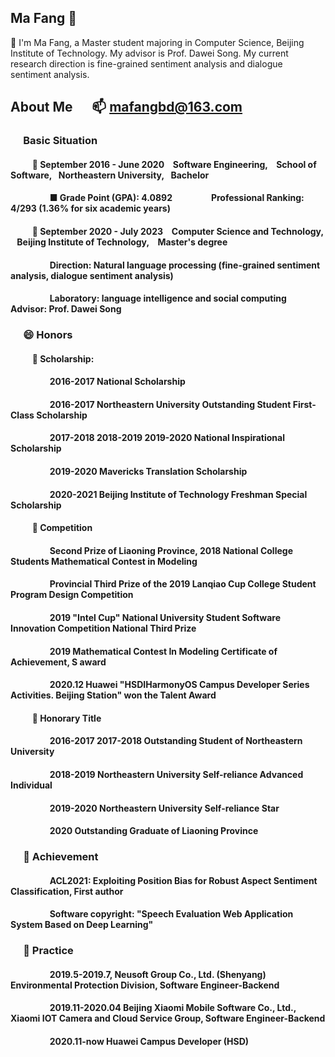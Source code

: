 ## Ma Fang 🤔

🔭 I'm Ma Fang, a Master student majoring in Computer Science, Beijing Institute of Technology. My advisor is Prof. Dawei Song.  My current research direction is
fine-grained sentiment analysis and dialogue sentiment analysis.
## About Me &emsp;  📫 mafangbd@163.com
  ### &emsp; Basic Situation
   #### &emsp; &emsp;  🌱 September 2016 - June 2020 &ensp;  Software Engineering, &ensp;  School of Software,&ensp;  Northeastern University,&ensp;  Bachelor 
   #### &emsp; &emsp;&emsp;&emsp;   ■ Grade Point (GPA): 4.0892     &emsp; &emsp; &emsp; &nbsp;     Professional Ranking: 4/293 (1.36% for six academic years)
   
   #### &emsp; &emsp; 🌱 September 2020 - July 2023 &ensp;  Computer Science and Technology, &ensp;  Beijing Institute of Technology, &ensp; Master's degree
   #### &emsp; &emsp;&emsp;&emsp; Direction: Natural language processing (fine-grained sentiment analysis, dialogue sentiment analysis)
   #### &emsp; &emsp;&emsp;&emsp; Laboratory: language intelligence and social computing   &ensp;  Advisor: Prof. Dawei Song
  
  ### &emsp; 😄 Honors 
  #### &emsp; &emsp; 🌱  Scholarship:
  #### &emsp; &emsp;&emsp;&emsp; 2016-2017 National Scholarship 
  #### &emsp; &emsp;&emsp;&emsp; 2016-2017 Northeastern University Outstanding Student First-Class Scholarship
  #### &emsp; &emsp;&emsp;&emsp; 2017-2018 2018-2019 2019-2020 National Inspirational Scholarship
  #### &emsp; &emsp;&emsp;&emsp; 2019-2020 Mavericks Translation Scholarship
  #### &emsp; &emsp;&emsp;&emsp; 2020-2021 Beijing Institute of Technology Freshman Special Scholarship
  #### &emsp; &emsp; 🌱  Competition
  #### &emsp; &emsp;&emsp;&emsp; Second Prize of Liaoning Province, 2018 National College Students Mathematical Contest in Modeling
  #### &emsp; &emsp;&emsp;&emsp; Provincial Third Prize of the 2019 Lanqiao Cup College Student Program Design Competition
  #### &emsp; &emsp;&emsp;&emsp; 2019 "Intel Cup" National University Student Software Innovation Competition National Third Prize
  #### &emsp; &emsp;&emsp;&emsp; 2019 Mathematical Contest In Modeling Certificate of Achievement, S award
  #### &emsp; &emsp;&emsp;&emsp; 2020.12 Huawei "HSDIHarmonyOS Campus Developer Series Activities. Beijing Station" won the Talent Award
  #### &emsp; &emsp; 🌱  Honorary Title
  #### &emsp; &emsp;&emsp;&emsp;   2016-2017  2017-2018  Outstanding Student of Northeastern University 
  #### &emsp; &emsp;&emsp;&emsp;   2018-2019 Northeastern University Self-reliance Advanced Individual
  #### &emsp; &emsp;&emsp;&emsp;   2019-2020 Northeastern University Self-reliance Star
  #### &emsp; &emsp;&emsp;&emsp;   2020 Outstanding Graduate of Liaoning Province

### &emsp; 🤔 Achievement
#### &emsp; &emsp;&emsp;&emsp; ACL2021: Exploiting Position Bias for Robust Aspect Sentiment Classification, First author
#### &emsp; &emsp;&emsp;&emsp; Software copyright: "Speech Evaluation Web Application System Based on Deep Learning"

### &emsp; 🤔 Practice
#### &emsp; &emsp;&emsp;&emsp; 2019.5-2019.7, Neusoft Group Co., Ltd. (Shenyang) Environmental Protection Division, Software Engineer-Backend
#### &emsp; &emsp;&emsp;&emsp; 2019.11-2020.04 Beijing Xiaomi Mobile Software Co., Ltd., Xiaomi IOT Camera and Cloud Service Group, Software Engineer-Backend
#### &emsp; &emsp;&emsp;&emsp; 2020.11-now Huawei Campus Developer (HSD)


    

<!--
**BD-MF/BD-MF** is a ✨ _special_ ✨ repository because its `README.md` (this file) appears on your GitHub profile.

Here are some ideas to get you started:

- 🔭 I’m currently working on ...
- 🌱 I’m currently learning ...
- 👯 I’m looking to collaborate on ...
- 🤔 I’m looking for help with ...
- 💬 Ask me about ...
- 📫 How to reach me: ...
- 😄 Pronouns: ...
- ⚡ Fun fact: ...
- 👋
-->
